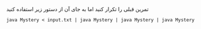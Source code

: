 تمرین قبلی را تکرار کنید اما به جای آن از دستور زیر استفاده کنید
```
java Mystery < input.txt | java Mystery | java Mystery | java Mystery
```